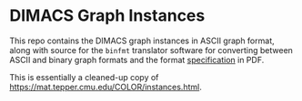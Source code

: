 # DIMACS Graph Instances

This repo contains the DIMACS graph instances in ASCII graph
format, along with source for the `binfmt` translator
software for converting between ASCII and binary graph
formats and the format [specification](./ccformat.pdf) in
PDF.

This is essentially a cleaned-up copy of
<https://mat.tepper.cmu.edu/COLOR/instances.html>.
